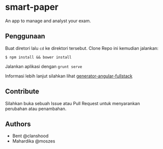 # smart-paper

An app to manage and analyst your exam.

## Penggunaan
Buat diretori lalu ``cd`` ke direktori tersebut. Clone Repo ini kemudian jalankan:

```$ npm install && bower install```

Jalankan aplikasi dengan  ```grunt serve```

Informasi lebih lanjut silahkan lihat [generator-angular-fullstack](https://github.com/DaftMonk/generator-angular-fullstack)

## Contribute
Silahkan buka sebuah Issue atau Pull Request untuk menyarankan perubahan atau penambahan.


## Authors
 - Bent @clanshood
 - Mahardika @moszes
